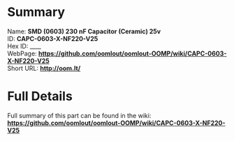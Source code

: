 
Summary
=================
  
Name: __SMD (0603) 230 nF Capacitor (Ceramic) 25v__    
ID: __CAPC-0603-X-NF220-V25__   
Hex ID: ____   
WebPage: __https://github.com/oomlout/oomlout-OOMP/wiki/CAPC-0603-X-NF220-V25__   
Short URL: __http://oom.lt/__   

Full Details
==========================
Full summary of this part can be found in the wiki:   
__https://github.com/oomlout/oomlout-OOMP/wiki/CAPC-0603-X-NF220-V25__    

